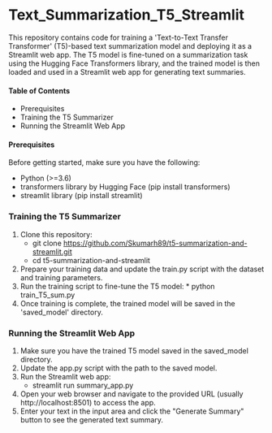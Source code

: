 # Text_Summarization_T5_Streamlit
  This repository contains code for training a 'Text-to-Text Transfer Transformer' (T5)-based text summarization model and deploying it as a Streamlit web app. The T5 model is fine-tuned on a summarization task using the Hugging Face Transformers library, and the trained model is then loaded and used in a Streamlit web app for generating text summaries.
  #### Table of Contents

   * Prerequisites
   * Training the T5 Summarizer
   * Running the Streamlit Web App
  
  #### Prerequisites

  Before getting started, make sure you have the following:

   * Python (>=3.6)
   * transformers library by Hugging Face (pip install transformers)
   * streamlit library (pip install streamlit)
  ### Training the T5 Summarizer

  1. Clone this repository:
        * git clone https://github.com/Skumarh89/t5-summarization-and-streamlit.git
        * cd t5-summarization-and-streamlit
  2. Prepare your training data and update the train.py script with the dataset and training parameters.
  3. Run the training script to fine-tune the T5 model:
         * python train_T5_sum.py
  4. Once training is complete, the trained model will be saved in the 'saved_model' directory.

  ### Running the Streamlit Web App
  1. Make sure you have the trained T5 model saved in the saved_model directory.
  2. Update the app.py script with the path to the saved model.
  3. Run the Streamlit web app:
       *  streamlit run summary_app.py
  4. Open your web browser and navigate to the provided URL (usually http://localhost:8501) to access the app.
  5. Enter your text in the input area and click the "Generate Summary" button to see the generated text summary.

